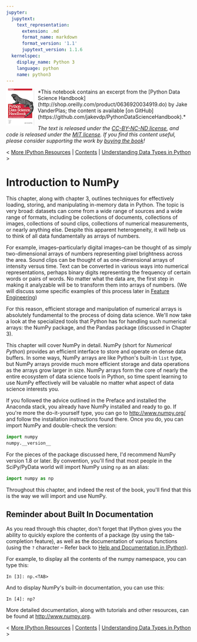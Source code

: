```yaml
---
jupyter:
  jupytext:
    text_representation:
      extension: .md
      format_name: markdown
      format_version: '1.1'
      jupytext_version: 1.1.6
  kernelspec:
    display_name: Python 3
    language: python
    name: python3
---
```


<!--BOOK_INFORMATION-->
<img align="left" style="padding-right:10px;" src="figures/PDSH-cover-small.png">
*This notebook contains an excerpt from the [Python Data Science Handbook](http://shop.oreilly.com/product/0636920034919.do) by Jake VanderPlas; the content is available [on GitHub](https://github.com/jakevdp/PythonDataScienceHandbook).*

*The text is released under the [CC-BY-NC-ND license](https://creativecommons.org/licenses/by-nc-nd/3.0/us/legalcode), and code is released under the [MIT license](https://opensource.org/licenses/MIT). If you find this content useful, please consider supporting the work by [buying the book](http://shop.oreilly.com/product/0636920034919.do)!*


<!--NAVIGATION-->
< [More IPython Resources](01.08-More-IPython-Resources.ipynb) | [Contents](Index.ipynb) | [Understanding Data Types in Python](02.01-Understanding-Data-Types.ipynb) >


# Introduction to NumPy



This chapter, along with chapter 3, outlines techniques for effectively loading, storing, and manipulating in-memory data in Python.
The topic is very broad: datasets can come from a wide range of sources and a wide range of formats, including be collections of documents, collections of images, collections of sound clips, collections of numerical measurements, or nearly anything else.
Despite this apparent heterogeneity, it will help us to think of all data fundamentally as arrays of numbers.

For example, images–particularly digital images–can be thought of as simply two-dimensional arrays of numbers representing pixel brightness across the area.
Sound clips can be thought of as one-dimensional arrays of intensity versus time.
Text can be converted in various ways into numerical representations, perhaps binary digits representing the frequency of certain words or pairs of words.
No matter what the data are, the first step in making it analyzable will be to transform them into arrays of numbers.
(We will discuss some specific examples of this process later in [Feature Engineering](05.04-Feature-Engineering.ipynb))

For this reason, efficient storage and manipulation of numerical arrays is absolutely fundamental to the process of doing data science.
We'll now take a look at the specialized tools that Python has for handling such numerical arrays: the NumPy package, and the Pandas package (discussed in Chapter 3).

This chapter will cover NumPy in detail. NumPy (short for *Numerical Python*) provides an efficient interface to store and operate on dense data buffers.
In some ways, NumPy arrays are like Python's built-in ``list`` type, but NumPy arrays provide much more efficient storage and data operations as the arrays grow larger in size.
NumPy arrays form the core of nearly the entire ecosystem of data science tools in Python, so time spent learning to use NumPy effectively will be valuable no matter what aspect of data science interests you.

If you followed the advice outlined in the Preface and installed the Anaconda stack, you already have NumPy installed and ready to go.
If you're more the do-it-yourself type, you can go to http://www.numpy.org/ and follow the installation instructions found there.
Once you do, you can import NumPy and double-check the version:

```python
import numpy
numpy.__version__
```

For the pieces of the package discussed here, I'd recommend NumPy version 1.8 or later.
By convention, you'll find that most people in the SciPy/PyData world will import NumPy using ``np`` as an alias:

```python
import numpy as np
```

Throughout this chapter, and indeed the rest of the book, you'll find that this is the way we will import and use NumPy.

<!-- #region -->
## Reminder about Built In Documentation

As you read through this chapter, don't forget that IPython gives you the ability to quickly explore the contents of a package (by using the tab-completion feature), as well as the documentation of various functions (using the ``?`` character – Refer back to [Help and Documentation in IPython](01.01-Help-And-Documentation.ipynb)).

For example, to display all the contents of the numpy namespace, you can type this:

```ipython
In [3]: np.<TAB>
```

And to display NumPy's built-in documentation, you can use this:

```ipython
In [4]: np?
```

More detailed documentation, along with tutorials and other resources, can be found at http://www.numpy.org.
<!-- #endregion -->

<!--NAVIGATION-->
< [More IPython Resources](01.08-More-IPython-Resources.ipynb) | [Contents](Index.ipynb) | [Understanding Data Types in Python](02.01-Understanding-Data-Types.ipynb) >
